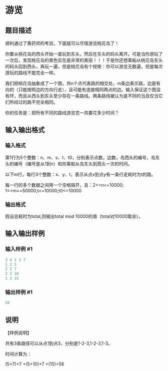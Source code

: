 # 游览

## 题目描述

顺利通过了黄药师的考验，下面就可以尽情游览桃花岛了！

你要从桃花岛的西头开始一直玩到东头，然后在东头的码头离开。可是当你游玩了一次后，发现桃花岛的景色实在是非常的美丽！！！于是你还想乘船从桃花岛东头的码头回到西头，再玩一遍，但是桃花岛有个规矩：你可以游览无数遍，但是每次游玩的路线不能完全一样。

我们把桃花岛抽象成了一个图，共n个点代表路的相交处，m条边表示路，边是有向的（只能按照边的方向行走），且可能有连接相同两点的边。输入保证这个图没有环，而且从西头到东头至少存在一条路线。两条路线被认为是不同的当且仅当它们所经过的路不完全相同。

你的任务是：把所有不同的路线游览完一共要花多少时间？

## 输入输出格式

### 输入格式

第1行为5个整数：n、m、s、t、t0，分别表示点数，边数，岛西头的编号，岛东头的编号（编号是从1到n）和你乘船从岛东头到西头一次的时间。

以下m行，每行3个整数：x、y、t，表示从点x到点y有一条行走耗时为t的路。

每一行的多个数据之间用一个空格隔开，且：2<=n<=10000; 1<=m<=50000;t<=10000;t0<=10000

### 输出格式

假设总耗时为total,则输出total mod 10000的值（total对10000取余）。

## 输入输出样例

### 输入样例 #1

```cpp
3 4 1 3 7
1 2 5
2 3 7
2 3 10
1 3 15

```
### 输出样例 #1

```cpp
56
```


## 说明

【样例说明】

共有3条路径可以从点1到点3，分别是1-2-3,1-2-3,1-3。

时间计算为：

(5+7)+7 +(5+10)+7 +(15)=56


